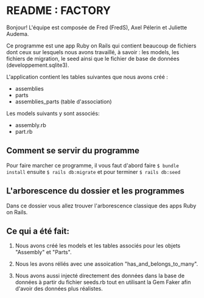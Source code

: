 # README : FACTORY

Bonjour! L'équipe est composée de Fred (FredS), Axel Pélerin et Juliette Audema. 

Ce programme est une app Ruby on Rails qui contient beaucoup de fichiers dont ceux sur lesquels nous avons travaillé, à savoir : les models, les fichiers de migration, le seed ainsi que le fichier de base de données (developpement.sqlite3).

L'application contient les tables suivantes que nous avons créé :
- assemblies
- parts
- assemblies_parts (table d'association)

Les models suivants y sont associés:
- assembly.rb
- part.rb


## Comment se servir du programme 

Pour faire marcher ce programme, il vous faut d'abord faire ```$ bundle install``` ensuite ```$ rails db:migrate``` et pour terminer ```$ rails db:seed```

## L'arborescence du dossier et les programmes

Dans ce dossier vous allez trouver l'arborescence classique des apps Ruby on Rails.


## Ce qui a été fait:

1) Nous avons créé les models et les tables associés pour les objets "Assembly" et "Parts".

2) Nous les avons réliés avec une assoication "has_and_belongs_to_many".

3) Nous avons aussi injecté directement des données dans la base de données à partir du fichier seeds.rb tout en utilisant la Gem Faker afin d'avoir des données plus réalistes.
